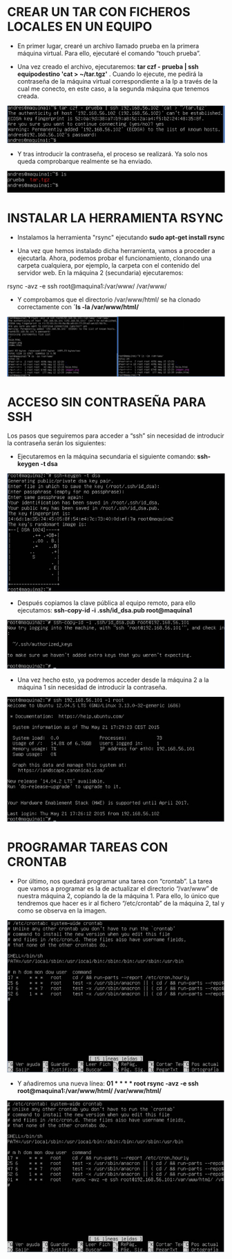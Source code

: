 # CREAR UN TAR CON FICHEROS LOCALES EN UN EQUIPO

* En primer lugar, crearé un archivo llamado prueba en la primera máquina virtual. Para ello, ejecutaré el comando “touch prueba”.

* Una vez creado el archivo, ejecutaremos: **tar czf - prueba | ssh equipodestino 'cat > ~/tar.tgz'** . Cuando lo ejecute, me pedirá la contraseña de la máquina virtual correspondiente a la Ip a través de la cual me conecto, en este caso, a la segunda máquina que tenemos creada.

![img](https://github.com/manolotello7/SWAP14-15/blob/master/Im%C3%A1genes/Pr%C3%A1ctica2/tar.jpg)

* Y tras introducir la contraseña, el proceso se realizará. Ya solo nos queda comprobarque realmente se ha enviado.

![img](https://github.com/manolotello7/SWAP14-15/blob/master/Im%C3%A1genes/Pr%C3%A1ctica2/tar2.jpg)


# INSTALAR LA HERRAMIENTA RSYNC

* Instalamos la herramienta "rsync" ejecutando **sudo apt-get install rsync**

* Una vez que hemos instalado dicha herramienta, vamos a proceder a ejecutarla. Ahora, podemos probar el funcionamiento, clonando una carpeta cualquiera, por ejemplo, la carpeta con el contenido del servidor web. En la máquina 2 (secundaria) ejecutaremos:

rsync -avz -e ssh root@maquina1:/var/www/ /var/www/

* Y comprobamos que el directorio /var/www/html/ se ha clonado correctamente con **´ls -la /var/www/html/**

![img](https://github.com/manolotello7/SWAP14-15/blob/master/Im%C3%A1genes/Pr%C3%A1ctica2/clonado-maquina2.jpg)

# ACCESO SIN CONTRASEÑA PARA SSH

Los pasos que seguiremos para acceder a “ssh” sin necesidad de introducir la contraseña serán los siguientes:

* Ejecutaremos en la máquina secundaria el siguiente comando: **ssh-keygen -t dsa**

![img](https://github.com/manolotello7/SWAP14-15/blob/master/Im%C3%A1genes/Pr%C3%A1ctica2/clave-maquina2.jpg)

* Después copiamos la clave pública al equipo remoto, para ello ejecutamos: **ssh-copy-id -i .ssh/id_dsa.pub root@maquina1**

![img](https://github.com/manolotello7/SWAP14-15/blob/master/Im%C3%A1genes/Pr%C3%A1ctica2/ssh-maquina2.jpg)

* Una vez hecho esto, ya podremos acceder desde la máquina 2 a la máquina 1 sin necesidad de introducir la contraseña.

![img](https://github.com/manolotello7/SWAP14-15/blob/master/Im%C3%A1genes/Pr%C3%A1ctica2/ssh2-maquina2.jpg)

# PROGRAMAR TAREAS CON CRONTAB

* Por último, nos quedará programar una tarea con “crontab”. La tarea que vamos a programar es la de actualizar el directorio “/var/www” de nuestra máquina 2, copiando la de la máquina 1. Para ello, lo único que tendremos que hacer es ir al fichero “/etc/crontab” de la máquina 2, tal y como se observa en la imagen.

![img](https://github.com/manolotello7/SWAP14-15/blob/master/Im%C3%A1genes/Pr%C3%A1ctica2/cron-maquina2.jpg)

* Y añadiremos una nueva línea: **01 *    * * * root rsync -avz -e ssh root@maquina1:/var/www/html/ /var/www/html/**

![img](https://github.com/manolotello7/SWAP14-15/blob/master/Im%C3%A1genes/Pr%C3%A1ctica2/cron2-maquina2.jpg)

